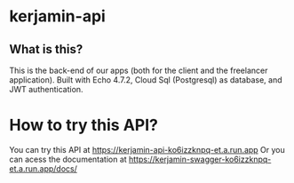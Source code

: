 # kerjamin-api
## What is this?
This is the back-end of our apps (both for the client and the freelancer application). Built with Echo 4.7.2, Cloud Sql (Postgresql) as database, 
and JWT authentication.

# How to try this API?
You can try this API at https://kerjamin-api-ko6izzknpq-et.a.run.app 
Or you can acess the documentation at https://kerjamin-swagger-ko6izzknpq-et.a.run.app/docs/

